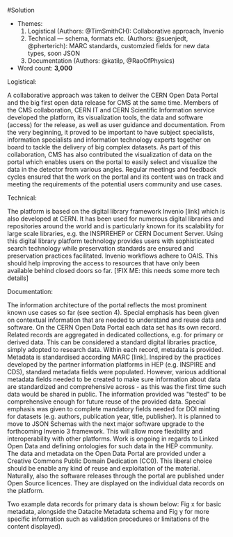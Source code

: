 #Solution

- Themes:
    1. Logistical (Authors: @TimSmithCH): Collaborative approach, Invenio 
    2. Technical –– schema, formats etc. (Authors: @suenjedt, @pherterich): MARC standards, customzied fields for new data types, soon JSON
    3. Documentation (Authors: @katilp, @RaoOfPhysics)
- Word count: **3,000**

Logistical:

A collaborative approach was taken to deliver the CERN Open Data Portal and the big first open data release for CMS at the same time. Members of the CMS collaboration, CERN IT and CERN Scientific Information service developed the platform, its visualization tools, the data and software (access) for the release, as well as user guidance and documentation. From the very beginning, it proved to be important to have subject specialists, information specialists and information technology experts together on board to tackle the delivery of big complex datasets. As part of this collaboration, CMS has also contributed the visualization of data on the portal which enables users on the portal to easily select and visualize the data in the detector from various angles. Regular meetings and feedback cycles ensured that the work on the portal and its content was on track and meeting the requirements of the potential users community and use cases. 


Technical:

The platform is based on the digital library framework Invenio [link] which is also developed at CERN. It has been used for numerous digital libraries and repositories around the world and is particularly known for its scalability for large scale libraries, e.g. the INSPIREHEP or CERN Document Server. 
Using this digital library platform technology provides users with sophisticated search technology while preservation standards are ensured and preservation practices facilitated. Invenio workflows adhere to OAIS. This should help improving the access to resources that have only been available behind closed doors so far. 
[!FIX ME: this needs some more tech details]


Documentation:

The information architecture of the portal reflects the most prominent known use cases so far (see section 4). Special emphasis has been given on contextual information that are needed to understand and reuse data and software. 
On the CERN Open Data Portal each data set has its own record. Related records are aggregated in dedicated collections, e.g. for primary or derived data. This can be considered a standard digital libraries practice, simply adopted to research data. Within each record, metadata is provided. Metadata is standardised according MARC [link]. Inspired by the practices developed by the partner information platforms in HEP (e.g. INSPIRE and CDS), standard metadata fields were populated. However, various additional metadata fields needed to be created to make sure information about data are standardized and comprehensive across - as this was the first time such data would be shared in public. The information provided was "tested" to be comprehensive enough for future reuse of the provided data. Special emphasis was given to complete mandatory fields needed for DOI minting for datasets (e.g. authors, publication year, title, publisher). It is planned to move to JSON Schemas with the next major software upgrade to the forthcoming Invenio 3 framework. This will allow more flexibility and interoperability with other platforms. Work is ongoing in regards to Linked Open Data and defining ontologies for such data in the HEP community.  
The data and metadata on the Open Data Portal are provided under a Creative Commons Public Domain Dedication (CC0). This liberal choice should be enable any kind of reuse and exploitation of the material. Naturally, also the software releases through the portal are published under Open Source licences. They are displayed on the individual data records on the platform. 

Two example data records for primary data is shown below: Fig x for basic metadata, alongside the Datacite Metadata schema and Fig y for more specific information such as validation procedures or limitations of the content displayed). 


